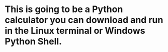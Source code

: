# This is going to be a Python calculator you can download and run in the Linux terminal or Windows Python Shell.
